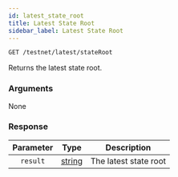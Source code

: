 ```yaml
---
id: latest_state_root
title: Latest State Root
sidebar_label: Latest State Root
---
```


```bash title=ENDPOINT
GET /testnet/latest/stateRoot
```

Returns the latest state root.

### Arguments

None

### Response
| Parameter |                 Type                  |      Description      |
|:---------:|:-------------------------------------:|:---------------------:|
| `result`  | [string](../../concepts/beginner/05_blocks.md) | The latest state root |

